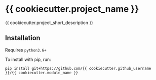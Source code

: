 # {{ cookiecutter.project_name }}

{{ cookiecutter.project_short_description }}

## Installation

Requires `python3.6+`

To install with pip, run:

    pip install git+https://github.com/{{ cookiecutter.github_username }}/{{ cookiecutter.module_name }}

